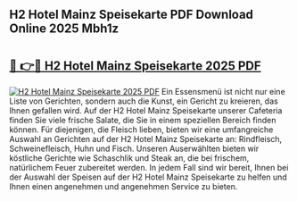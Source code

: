 ## H2 Hotel Mainz Speisekarte PDF Download Online 2025 Mbh1z

# <h2><a href="http://gcacpx5.nevu.top/?p=H2+Hotel+Mainz+Speisekarte">🔗 👉🔴 H2 Hotel Mainz Speisekarte 2025 PDF</a></h2>

[![H2 Hotel Mainz Speisekarte 2025 PDF](https://i.imgur.com/dBaPXMq.png)](http://gcacpx5.nevu.top/?p=H2+Hotel+Mainz+Speisekarte)
Ein Essensmenü ist nicht nur eine Liste von Gerichten, sondern auch die Kunst, ein Gericht zu kreieren, das Ihnen gefallen wird. Auf der H2 Hotel Mainz Speisekarte unserer Cafeteria finden Sie viele frische Salate, die Sie in einem speziellen Bereich finden können. Für diejenigen, die Fleisch lieben, bieten wir eine umfangreiche Auswahl an Gerichten auf der H2 Hotel Mainz Speisekarte an: Rindfleisch, Schweinefleisch, Huhn und Fisch. Unseren Auserwählten bieten wir köstliche Gerichte wie Schaschlik und Steak an, die bei frischem, natürlichem Feuer zubereitet werden. In jedem Fall sind wir bereit, Ihnen bei der Auswahl der Speisen auf der H2 Hotel Mainz Speisekarte zu helfen und Ihnen einen angenehmen und angenehmen Service zu bieten.
